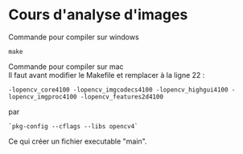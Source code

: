 # Cours d'analyse d'images

Commande pour compiler sur windows
```
make
```
  
Commande pour compiler sur mac  
Il faut avant modifier le Makefile et remplacer à la ligne 22 :
```
-lopencv_core4100 -lopencv_imgcodecs4100 -lopencv_highgui4100 -lopencv_imgproc4100 -lopencv_features2d4100
```
par
```
`pkg-config --cflags --libs opencv4`
```
  
Ce qui créer un fichier executable "main".